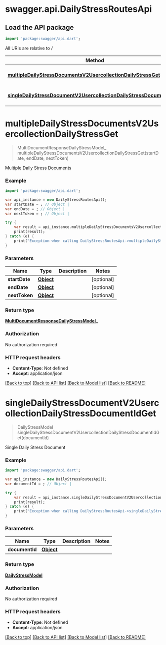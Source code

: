 # swagger.api.DailyStressRoutesApi

## Load the API package
```dart
import 'package:swagger/api.dart';
```

All URIs are relative to */*

Method | HTTP request | Description
------------- | ------------- | -------------
[**multipleDailyStressDocumentsV2UsercollectionDailyStressGet**](DailyStressRoutesApi.md#multipleDailyStressDocumentsV2UsercollectionDailyStressGet) | **GET** /v2/usercollection/daily_stress | Multiple Daily Stress Documents
[**singleDailyStressDocumentV2UsercollectionDailyStressDocumentIdGet**](DailyStressRoutesApi.md#singleDailyStressDocumentV2UsercollectionDailyStressDocumentIdGet) | **GET** /v2/usercollection/daily_stress/{document_id} | Single Daily Stress Document

# **multipleDailyStressDocumentsV2UsercollectionDailyStressGet**
> MultiDocumentResponseDailyStressModel_ multipleDailyStressDocumentsV2UsercollectionDailyStressGet(startDate, endDate, nextToken)

Multiple Daily Stress Documents

### Example
```dart
import 'package:swagger/api.dart';

var api_instance = new DailyStressRoutesApi();
var startDate = ; // Object | 
var endDate = ; // Object | 
var nextToken = ; // Object | 

try {
    var result = api_instance.multipleDailyStressDocumentsV2UsercollectionDailyStressGet(startDate, endDate, nextToken);
    print(result);
} catch (e) {
    print("Exception when calling DailyStressRoutesApi->multipleDailyStressDocumentsV2UsercollectionDailyStressGet: $e\n");
}
```

### Parameters

Name | Type | Description  | Notes
------------- | ------------- | ------------- | -------------
 **startDate** | [**Object**](.md)|  | [optional] 
 **endDate** | [**Object**](.md)|  | [optional] 
 **nextToken** | [**Object**](.md)|  | [optional] 

### Return type

[**MultiDocumentResponseDailyStressModel_**](MultiDocumentResponseDailyStressModel_.md)

### Authorization

No authorization required

### HTTP request headers

 - **Content-Type**: Not defined
 - **Accept**: application/json

[[Back to top]](#) [[Back to API list]](../README.md#documentation-for-api-endpoints) [[Back to Model list]](../README.md#documentation-for-models) [[Back to README]](../README.md)

# **singleDailyStressDocumentV2UsercollectionDailyStressDocumentIdGet**
> DailyStressModel singleDailyStressDocumentV2UsercollectionDailyStressDocumentIdGet(documentId)

Single Daily Stress Document

### Example
```dart
import 'package:swagger/api.dart';

var api_instance = new DailyStressRoutesApi();
var documentId = ; // Object | 

try {
    var result = api_instance.singleDailyStressDocumentV2UsercollectionDailyStressDocumentIdGet(documentId);
    print(result);
} catch (e) {
    print("Exception when calling DailyStressRoutesApi->singleDailyStressDocumentV2UsercollectionDailyStressDocumentIdGet: $e\n");
}
```

### Parameters

Name | Type | Description  | Notes
------------- | ------------- | ------------- | -------------
 **documentId** | [**Object**](.md)|  | 

### Return type

[**DailyStressModel**](DailyStressModel.md)

### Authorization

No authorization required

### HTTP request headers

 - **Content-Type**: Not defined
 - **Accept**: application/json

[[Back to top]](#) [[Back to API list]](../README.md#documentation-for-api-endpoints) [[Back to Model list]](../README.md#documentation-for-models) [[Back to README]](../README.md)

